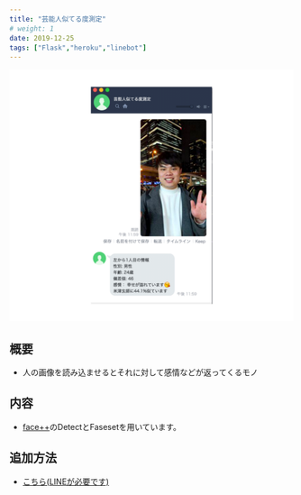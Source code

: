 ```yaml
---
title: "芸能人似てる度測定"
# weight: 1
date: 2019-12-25
tags: ["Flask","heroku","linebot"]
---
```

![Site](1.png)
## 概要
- 人の画像を読み込ませるとそれに対して感情などが返ってくるモノ
  
## 内容
- [face++](https://www.faceplusplus.com/)のDetectとFasesetを用いています。

## 追加方法
- [こちら(LINEが必要です)](http://line.me/ti/p/@994ktqlm)
